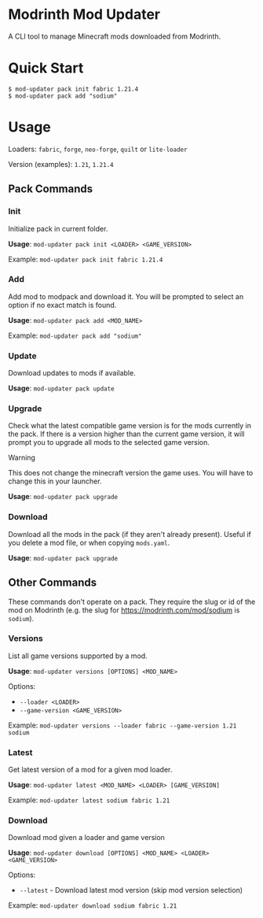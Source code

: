 # Modrinth Mod Updater

A CLI tool to manage Minecraft mods downloaded from Modrinth.

# Quick Start

```
$ mod-updater pack init fabric 1.21.4
$ mod-updater pack add "sodium"
```

# Usage

Loaders: `fabric`, `forge`, `neo-forge`, `quilt` or `lite-loader`

Version (examples): `1.21`, `1.21.4`

## Pack Commands

### Init

Initialize pack in current folder.

**Usage**: `mod-updater pack init <LOADER> <GAME_VERSION>`

Example: `mod-updater pack init fabric 1.21.4`

### Add

Add mod to modpack and download it. You will be prompted to select an option if no exact match is found.

**Usage**: `mod-updater pack add <MOD_NAME>`

Example: `mod-updater pack add "sodium"`

### Update

Download updates to mods if available.

**Usage**: `mod-updater pack update`

### Upgrade

Check what the latest compatible game version is for the mods currently in the pack. If there is a version higher than the current game version, it will prompt you to upgrade all mods to the selected game version.

> [!WARNING]
> This does not change the minecraft version the game uses. You will have to change this in your launcher.

**Usage**: `mod-updater pack upgrade`

### Download

Download all the mods in the pack (if they aren't already present). Useful if you delete a mod file, or when copying `mods.yaml`.

**Usage**: `mod-updater pack upgrade`

## Other Commands

These commands don't operate on a pack. They require the slug or id of the mod on Modrinth (e.g. the slug for https://modrinth.com/mod/sodium is `sodium`).

### Versions

List all game versions supported by a mod.

**Usage**: `mod-updater versions [OPTIONS] <MOD_NAME>`

Options:

- `--loader <LOADER>`
- `--game-version <GAME_VERSION>`

Example: `mod-updater versions --loader fabric --game-version 1.21 sodium`

### Latest

Get latest version of a mod for a given mod loader.

**Usage**: `mod-updater latest <MOD_NAME> <LOADER> [GAME_VERSION]`

Example: `mod-updater latest sodium fabric 1.21`

### Download

Download mod given a loader and game version

**Usage**: `mod-updater download [OPTIONS] <MOD_NAME> <LOADER> <GAME_VERSION>`

Options:

- `--latest` - Download latest mod version (skip mod version selection)

Example: `mod-updater download sodium fabric 1.21`
